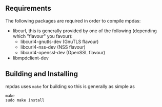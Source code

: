 ## Requirements

The following packages are required in order to compile mpdas:

* libcurl, this is generally provided by one of the following (depending which "flavour" you favour):
    * libcurl4-gnutls-dev (GnuTLS flavour)
    * libcurl4-nss-dev (NSS flavour)
    * libcurl4-openssl-dev (OpenSSL flavour)
* libmpdclient-dev

## Building and Installing

mpdas uses `make` for building so this is generally as simple as

    make
    sudo make install
    